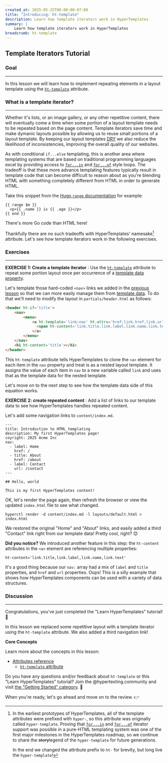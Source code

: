 ```yaml
---
created_at: 2025-05-25T08:00:00-07:00
title: "Introducing: ht-template"
description: Learn how template iterators work in HyperTemplates
summary: |
    Learn how template iterators work in HyperTemplates
breadcrumb: ht-template
---
```


## Template Iterators Tutorial

<auto-toc selectors='h3,h4,h5,h6,dl dt'></auto-toc>

### Goal
--------

In this lesson we will learn how to implement repeating elements in a layout template using the [`ht-template`] attribute.

### What is a template iterator?
--------------------------------

Whether it's lists, or an image gallery, or any other repetitive content, there will eventually come a time when some portion of a layout template needs to be repeated based on the page content.
Template iterators save time and make dymanic layouts possible by allowing us to reuse small portions of a layout template.
By keeping our layout templates [DRY] we also reduce the likelihood of inconsistencies, improving the overall quality of our websites.

As with conditional `if...else` templating, this is another area where templating systems that are based on traditional programming languages excel by providing access to [`for...in`] and [`for...of`] style loops.
The tradeoff is that these more advance templating features typically result in template code that can become difficult to reason about as you're blending HTML with something completely different from HTML in order to generate HTML.

Take this snippet from the [Hugo `range` documentation] for example: 

```plantext
{{ range $m }}
  <p>{{ .name }} is {{ .age }}</p>
{{ end }}
```

There's more Go code than HTML here!

Thankfully there are no such tradeoffs with HyperTemplates' namesake[^1] attribute.
Let's see how template iterators work in the following exercises.

### Exercises
-------------

**EXERCISE 1: Create a template iterator**
: Use the [`ht-template`] attribute to repeat some portion layout once per occurrence of a [template data property].

  Let's template those hard-coded `<nav>` links we added in the [previous lesson](../lesson-5/) so that we can more easily manage them from [template data].
  To do that we'll need to modify the layout in `partials/header.html` as follows:

  <code-snippet ht-block filename='partials/header.html' highlight='4-6'>

  ```html
  <header ht-if='title'>
      <nav>
          <menu>
              <a ht-template='link:nav' ht-attrs='href:link.href,link.url'>
                <span ht-content='link.title,link.label,link.name,link.text'></span>
              </a>
          </menu>
      </nav>
      <h1 ht-content='title'></h1>
  </header>
  ```

  </code-snippet>

  This `ht-template` attribute tells HyperTemplates to clone the `<a>` element for each item in the `nav` property and treat is as a nested layout template.
  It assigns the value of each item in `nav` to a new variable called `link` and uses that as the template data for the nested template.

  Let's move on to the next step to see how the template data side of this equation works.

**EXERCISE 2: create repeated content**
: Add a list of links to our template data to see how HyperTemplates handles repeated content.

  Let's add some navigation links to `content/index.md`.

  <code-snippet ht-block filename="content/index.md" highlight="5-11">
  
  ```plaintext
  ---
  title: Introduction to HTML templating
  description: My first HyperTemplates page!
  coyright: 2025 Acme Inc
  nav:
    - label: Home
      href: /
    - title: About
      href: /about
    - label: Contact
      url: /contact
  ---
  
  ## Hello, world
  
  This is my first HyperTemplates content!
  ```
  
  </code-snippet>

  OK, let's render the page again, then refresh the browser or view the updated `index.html` file to see what changed.

  ```plaintext
  hyperctl render -d content/index.md -l layouts/default.html > index.html
  ```

  We restored the original "Home" and "About" links, and easily added a third "Contact" link right from our template data!
  Pretty cool, right? 😊 
  
  <doc-quote ht-block success>

  **Did you notice?** We introduced another feature in this step: the `ht-content` attributes in the `<a>` element are referencing multiple properties: 
  
  ```plaintext
  ht-content='link.title,link.label,link.name,link.text'
  ```

  It's a good thing because our `nav:` array had a mix of `label` and `title` properties, and `href` and `url` properties. 
  Oops! 
  This is a silly example that shows how HyperTemplates components can be used with a variety of data structures.

  </doc-quote>


### Discussion
--------------

Congratulations, you've just completed the "Learn HyperTemplates" tutorial! 🏁

In this lesson we replaced some repetitive layout with a template iterator using the `ht-template` attribute. 
We also added a third navigation link!

<doc-quote ht-block info>

**Core Concepts**

Learn more about the concepts in this lesson:

* [Attributes reference](/docs/reference/core/attributes/)
  * [`ht-template` attribute](/docs/reference/core/ht-template/)

</doc-quote>

Do you have any questions and/or feedback about `ht-template` or this "Learn HyperTemplates" tutorial? 
Join the @hypertexting.community and visit [the "Getting Started" category]. :speech_balloon:

When you're ready, let's go ahead and move on to the review. :point_right:

<tutorial-nav ht-block 
         prev-href='../lesson-4/' 
         prev-label='Lesson 4: Introducing <code>ht-include</code>' 
         next-href='../review/'
         next-label='Tutorial Review'></tutorial-nav>


<!-- Footnotes -->
[^1]: In the earliest prototypes of HyperTemplates, all of the template attributes were prefixed with `hyper-`, so this attribute was originally called `hyper-template`.
      Proving that [`for...in`](https://developer.mozilla.org/en-US/docs/Web/JavaScript/Reference/Statements/for...in) and [`for...of`](https://developer.mozilla.org/en-US/docs/Web/JavaScript/Reference/Statements/for...of) iterator support was possible in a pure-HTML templating system was one of the first major milestones in the HyperTemplates roadmap, so we continue to share the ~~story~~legend of the `hyper-template` for future generations.

      In the end we changed the attribute prefix to `ht-` for brevity, but long live the `hyper-template`! 

<!-- Links -->
[`ht-template`]: /docs/reference/core/attributes/ht-template/
[template data]: /docs/reference/core/data/
[template data property]: /docs/reference/core/data/#template-data-property
[template data object]: /docs/reference/core/data/#template-data-object
[the "Getting Started" category]: https://hypertexting.community/c/hypertemplates/getting-started/
[conditional templating]: ../lesson-3/
[`for...in`]: https://developer.mozilla.org/en-US/docs/Web/JavaScript/Reference/Statements/for...in
[`for...of`]: https://developer.mozilla.org/en-US/docs/Web/JavaScript/Reference/Statements/for...of
[DRY]: https://en.wikipedia.org/wiki/Don%27t_repeat_yourself
[Hugo `range` documentation]: https://gohugo.io/functions/go-template/range/#slice-of-maps